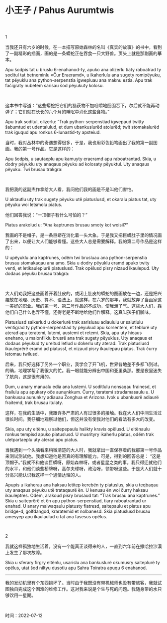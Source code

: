 # 小王子 / Pahus Aurumtwis</p>
<br>
<p>1</p>
<p>当我还只有六岁的时候，在一本描写原始森林的名叫《真实的故事》的书中，看到了一副精彩的插画，画的是一条蟒蛇正在吞食一只大野兽。页头上就是那副画的摹本。</p>
<p>Apu šodpis tat u bruslu 6-enahanod-ty, apuko ana olizerlu tiaty raboatrad ty soditul tat betneminlu «Čur Eraeramd», u ikaherlulu ana sugety romipëyuku, tat pëyuklu ana python-serpenstia igwepluau ana maknu estia. Apu trak fačigraty nubetem sarisau šod pëyukuty kolosu.</p>
<br>
<p>这本书中写道：“这些蟒蛇把它们的猎获物不加咀嚼地囫囵吞下，尔后就不能再动弹了；它们就在长长的六个月的睡眠中消化这些食物。”</p>
<p>Apu trak soditul, olizerlu: “Trak python-serpenstiad igwepaud twitty šabumtud et udentalulud, et dum ubankuslurëd atolurëd; twit stomakalurëd trak iguqud apu ronkus 6-lunastid-ty apsteiud.</p>
<p>当时，我对丛林中的奇遇想得很多，于是，我也用彩色铅笔画出了我的第一副图画。我的第一号作品。它是这样的：</p>
<p>Apu šodpis, u sautaeplu apu kamuyty eraeramd apu raboatrantad. Skia, u dodry pëyuklu uty anaqaus pëyuku ad kolosaty pëyuktul. Uty anaqaus pëyuku. Twi brusau trakgra:</p>
<br>
<p>我把我的这副杰作拿给大人看，我问他们我的画是不是叫他们害怕。</p>
<p>U aktautlu uty trak sugety pëyuku utë piatuslusd, et okaralu piatus tat, uty pëyuku woi letsmolu piatus.</p>
<p>他们回答我说：“一顶帽子有什么可怕的？”</p>
<p>Piatus arakolud u: “Ana kaptrunes brusau smoty kot woisil?”</p>
<p>我画的不是帽子，是一条巨蟒在消化着一头大象。于是我又把巨蟒肚子里的情况画了出来，以便让大人们能够看懂。这些大人总是需要解释。我的第二号作品是这样的：</p>
<p>U upëyuklu ana kaptrunes, odëm twi brusluau ana python-serpenstia brusau stomakaqau ana amo. Skia u dodry pëyuklu eramd apuko twity venti, et letikauleplurë piatuslusd. Trak opëlusd pisry nizaud ikaulepud. Uty dodaus pëyuku brusau trakgra:</p>
<br>
<p>大人们劝我把这些画着开着肚皮的，或闭上肚皮的蟒蛇的图画放在一边，还是把兴趣放在地理、历史、算术、语法上。就这样，在六岁的那年，我就放弃了当画家这一美好的职业。我的第一号、第二号作品的不成功，使我泄了气。这些大人们，靠他们自己什么也弄不懂，还得老是不断地给他们作解释。这真叫孩子们腻味。</p>
<p>Piatuslusd saikerlud u dokerlurë trak sarisluau adiaululu ur salutlulu ventigrad ty python-serpenstiad ty pëyukud apu korsentem, et teblurë uty aterad apu teratemi, lutemi, austemi et retemi. Skia, apu uty hicaus enehano, u malonfliklu brusrë ana trak sugety pëyuklus. Uty anaqaus et dodaus pëyukud ty ureitud letlud u dokerlu uty aterad. Trak piatuslusd ikauleprërë eramd ad piatussf, et nizaud pisry ikaulepau piatus. Trak čurry letomau twilusd.</p>
<p>后来，我只好选择了另外一个职业，我学会了开飞机，世界各地差不多都飞到过。的确，地理学帮了我很大的忙。我一眼就能分辨出中国和亚里桑那。要是夜里迷失了航向，这是很有用的。</p>
<p>Dum, u anary manualu edia ana lustemi. U soditlulu nonsaqau frainesd, et frailulu apu apukary oče aununkkum. Čurry, teratemi strudamasaulu u. U bankusau aununkry adiauau Žonghua et Arizona. Ivok u ubankusrë adiaurë fraitemd, trak brusau itulaty.</p>
<p>这样，在我的生活中，我跟许多严肃的人有过很多的接触。我在大人们中间生活过很长时间。我仔细地观察过他们，但这并没有使我对他们的看法有多大的改变。</p>
<p>Skia, apu uty eltënu, u saitepepaulu halikty kravis opëlusd. U eltënaulu ronkus tempisd apuko piatuslusd. U musrityry ikaherlu piatus, odëm trak uletpartaeplu uty aterad apu piatus.</p>
<p>当我遇到一个头脑看来稍微清楚的大人时，我就拿出一直保存着的我那第一号作品来测试测试他。我想知道他是否真的有理解能力。可是，得到的回答总是： “这是顶帽子。”我就不和他谈巨蟒呀，原始森林呀，或者星星之类的事。我只得迁就他们的水平，和他们谈些桥牌呀，高尔夫球呀，政治呀，领带呀这些。于是大人们就十分高兴能认识我这样一个通情达理的人。</p>
<p>Apupis u ikaherau ana haksau letitep kerebën ty piatuslus, skia u teqbaqau uty anaqaus pëyuku utë trataqaurë ën. U kenuau ën woi čurry haksau ikauleptres. Odëm, arakoud pisry brusaud tat: “Trak brusau ana kaptrunes.” Skia u saiteprërë et ën apu python-serpenstiad, tiary raboatrantad ur enahad. U anary malwaqaulu piatusty fiatresd, saitepaulu et piatus apu bridge-d, golfdangod, kraratemid et nolbanesd. Skia piatuslusd brusau amesyep apu ikaulaulud u tat ana fasesus opëlus.</p>
<br>
<p>2</p>
<p>我就这样孤独地生活着，没有一个能真正谈得来的人，一直到六年前在撒哈拉沙漠上发生了那次故障。</p>
<p>Skia u sferary firgry eltënlu, usarislu ana bankuslurë okumusry saiteplurë ty opëlus, utat šod niltyu dusotlu apu Sahra Toiratra apuqu 6 enahanod. </p>
<hr>
<p>我的发动机里有个东西损坏了。当时由于我既没有带机械师也没有带旅客，我就试图独自完成这个困难的维修工作。这对我来说是个生与死的问题。我随身带的水只够饮用一星期。</p>
<br>
<p>时间：2022-07-12</p>